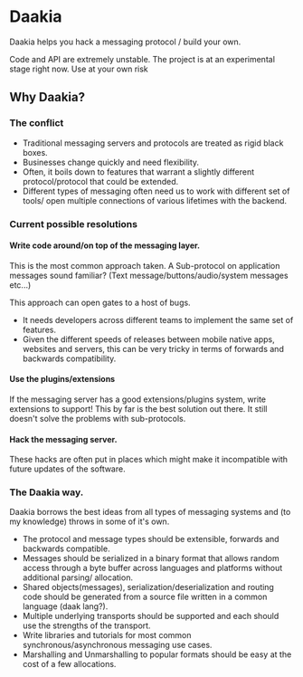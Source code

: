 # Daakia

Daakia helps you hack a messaging protocol / build your own.

Code and API are extremely unstable. The project is at an experimental stage right now. Use at your own risk


## Why Daakia?

### The conflict
* Traditional messaging servers and protocols are treated as rigid black boxes.
* Businesses change quickly and need flexibility. 
* Often, it boils down to features that warrant a slightly different protocol/protocol that could be extended.
* Different types of messaging often need us to work with different set of tools/ open multiple connections of various lifetimes with the backend.

### Current possible resolutions

#### Write code around/on top of the messaging layer.
This is the most common approach taken. A Sub-protocol on application messages sound familiar? (Text message/buttons/audio/system messages etc...)

This approach can open gates to a host of bugs.
* It needs developers across different teams to implement the same set of features.
* Given the different speeds of releases between mobile native apps, websites and servers, this can be very tricky in terms of forwards and backwards compatibility.

#### Use the plugins/extensions
If the messaging server has a good extensions/plugins system, write extensions to support! This by far is the best solution out there. It still doesn't solve the problems with sub-protocols.

#### Hack the messaging server.
These hacks are often put in places which might make it incompatible with future updates of the software.

### The Daakia way.
Daakia borrows the best ideas from all types of messaging systems and (to my knowledge) throws in some of it's own.

* The protocol and message types should be extensible, forwards and backwards compatible.
* Messages should be serialized in a binary format that allows random access through a byte buffer across languages and platforms without additional parsing/ allocation. 
* Shared objects(messages), serialization/deserialization and routing code should be generated from a source file written in a common language (daak lang?).
* Multiple underlying transports should be supported and each should use the strengths of the transport.
* Write libraries and tutorials for most common synchronous/asynchronous messaging use cases.
* Marshalling and Unmarshalling to popular formats should be easy at the cost of a few allocations.